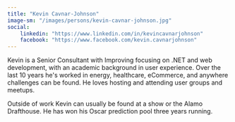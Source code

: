 ```yaml
---
title: "Kevin Cavnar-Johnson"
image-sm: "/images/persons/kevin-cavnar-johnson.jpg"
social:
    linkedin: "https://www.linkedin.com/in/kevincavnarjohnson"
    facebook: "https://www.facebook.com/kevin.cavnarjohnson"
---
```


Kevin is a Senior Consultant with Improving focusing on .NET and web development, with an 
academic background in user experience. Over the last 10 years he's worked in energy,
healthcare, eCommerce, and anywhere challenges can be found. He loves hosting and attending 
user groups and meetups. 
<!--excerpt-->

Outside of work Kevin can usually be found at a show or the Alamo Drafthouse. He has won 
his Oscar prediction pool three years running.